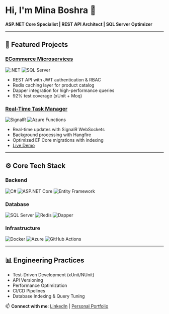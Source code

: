 # Hi, I'm Mina Boshra 👋
**ASP.NET Core Specialist | REST API Architect | SQL Server Optimizer**

---

## 🔨 Featured Projects

### [ECommerce Microservices](https://github.com/minaboshra/ECommerce-API)
![.NET](https://img.shields.io/badge/.NET-8-512BD4?logo=dotnet)
![SQL Server](https://img.shields.io/badge/SQL_Server-2022-CC2927?logo=microsoft-sql-server)
- REST API with JWT authentication & RBAC
- Redis caching layer for product catalog
- Dapper integration for high-performance queries
- 92% test coverage (xUnit + Moq)

### [Real-Time Task Manager](https://github.com/minaboshra/TaskHub)
![SignalR](https://img.shields.io/badge/SignalR-5.0.17-512BD4)
![Azure Functions](https://img.shields.io/badge/Azure_Functions-4.0-0078D4?logo=microsoft-azure)
- Real-time updates with SignalR WebSockets
- Background processing with Hangfire
- Optimized EF Core migrations with indexing
- [Live Demo](https://taskhub-demo.azurewebsites.net)

---

## ⚙️ Core Tech Stack

### Backend
![C#](https://img.shields.io/badge/C%23-11.0-239120?logo=c-sharp)
![ASP.NET Core](https://img.shields.io/badge/ASP.NET_Core-8.0-512BD4?logo=.net)
![Entity Framework](https://img.shields.io/badge/EF_Core-8.0-512BD4)

### Database
![SQL Server](https://img.shields.io/badge/SQL_Server-2022-CC2927?logo=microsoft-sql-server)
![Redis](https://img.shields.io/badge/Redis-7.0-DC382D?logo=redis)
![Dapper](https://img.shields.io/badge/Dapper-2.0-4479A1)

### Infrastructure
![Docker](https://img.shields.io/badge/Docker-24.0-2496ED?logo=docker)
![Azure](https://img.shields.io/badge/Azure-Cloud-0078D4?logo=microsoft-azure)
![GitHub Actions](https://img.shields.io/badge/GitHub_Actions-CI/CD-2088FF?logo=github-actions)

---

## 📊 Engineering Practices
- Test-Driven Development (xUnit/NUnit)
- API Versioning
- Performance Optimization
- CI/CD Pipelines
- Database Indexing & Query Tuning

📫 **Connect with me**: [LinkedIn](https://www.linkedin.com/in/mina-boshra-webdeveloper/) | [Personal Portfolio](https://github.com/minaboshra)
